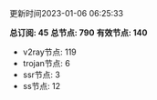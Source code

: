 更新时间2023-01-06 06:25:33

**总订阅: 45**
**总节点: 790**
**有效节点: 140**
- v2ray节点: 119
- trojan节点: 6
- ssr节点: 3
- ss节点: 12
